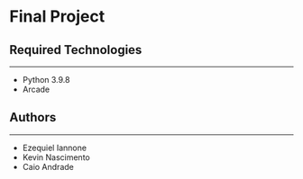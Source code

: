 # Final Project

## Required Technologies
---
* Python 3.9.8
* Arcade

## Authors
---
* Ezequiel Iannone
* Kevin Nascimento
* Caio Andrade
